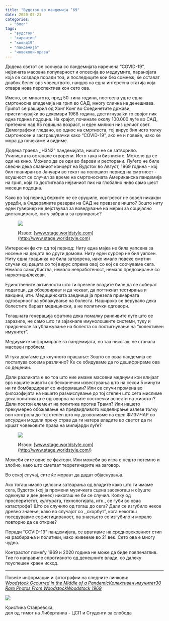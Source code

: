 ```yaml
---
title: "Вудсток во пандемија ‘69"
date: 2020-05-21
categories: 
  - "блог"
tags: 
  - "вудсток"
  - "карантин"
  - "ковид19"
  - "пандемија"
  - "човекови-права"
---
```


Додека светот се соочува со пандемијата наречена “COVID-19”, нејзината масовна популарност и опсесија во медиумите, паранојата која се создаде поради тоа, и последиците кои без сомнеж, ќе остават длабок белег врз човештвото, наидов на една интересна статија која отвара нова перспектива кон сето ова.  

Имено, во минатото, пред 50-тина години, постоела уште една смртоносна епидемија на грип во САД, многу слична на денешнава. Грипот се раширил од Хонг Конг во Соединетите држави, пристигнувајќи во декември 1968 година, достигнувајќи го својот пик една година подоцна. На крајот, починале околу 100.000 луѓе во САД, претежно над 65 годишна возраст, и еден милион низ целиот свет. Демографски гледано, во однос на смртноста, тој вирус бил исто толку смртоносен и застрашувачки како “COVID-19”, ако не и повеќе, иако ќе мора да почекаме и видиме.  

Додека траела ,,H3N2” пандемијата, ништо не се затворило. Училиштата останале отворени. Исто така и бизнисите. Можело да се оди на кино. Можело да се оди во барови и ресторани. Луѓето не биле свесни дека славниот концерт на Вудсток во Август, 1969 година - кој бил планиран во Јануари во текот на полошиот период на смртност - всушност се случил за време на смртоносната Американска пандемија на грип, која го достигнала нејзиниот пик на глобално ниво само шест месеци подоцна. 

Како во тој период берзите не се срушиле, конгресот не вовел никакви уредби, а Федералните резерви на САД не превзеле ништо? Зошто ниту еден гувернер не дејствувал за воведување на мерки за социјално дистанцирање, ниту забрана за групирање?

<figure>

![](http://s23257.pcdn.co/wp-content/uploads/2015/12/Woodstock4.jpg)

<figcaption>

Извор: [www.stage.worldstyle.com](http://www.stage.worldstyle.com)

</figcaption>

</figure>

Интересни факти од тој период: Ниту една мајка не била уапсена за носење на децата во други домови. Ниту еден сурфер не бил уапсен. Ниту една градинка не била затворена, иако имало повеќе смртни случаи кај децата со тој вирус спрема овој со кој се соочуваме сега. Немало самоубиства, немало невработеност, немало предозирање со наркотици/лекови.   

Единствените активности што ги презеле владите биле да се соберат податоци, да обзервираат и да чекаат, да поттикнат тестирања и вакцини, итн. Медицинската заедница ја презела примарната одговорност за ублажување на болеста. Нашироко се верувало дека болестите бараат медицински, а не политички одговори.  

Тогашната генерација сфатила дека помалку ранливите луѓе што се заразиле, не само што ги зајакнале имунoлошките системи, туку и придонесле за ублажување на болеста со постигнување на “колективен имунитет”.   

Медиумите информирале за пандемијата, но таа никогаш не станала масовен проблем.   

И тука доаѓаме до клучното прашање: Зошто со оваа пандемија се постапува сосема различно? Ќе се обидуваме да го дешифрираме ова со децении.  

Дали разликата е во тоа што ние имаме масовни медиуми кои влијаат врз нашите животи со бесконечни известувања што на секои 5 минути ни ги бомбардираат со информации? Или се случи промена во филозофијата на нашето размислување до тој степен што сега мислиме дека политиката е одговорна за сите постоечки аспекти на животот? Дали постои елемент на политика против Трамп? Или нашето прекумерно обожавање на предвидливото моделирање излезе толку вон контрола до тој степен што му дозволивме на еден ФИЗИЧАР со апсурдни модели преку страв да ги натера владите во светот да ги кршат човековите права на милијарди луѓе?

<figure>

![](http://s23257.pcdn.co/wp-content/uploads/2015/12/Woodstock70.jpg)

<figcaption>

Извор: [www.stage.worldstyle.com](http://www.stage.worldstyle.com/)

</figcaption>

</figure>

Можеби сите овие се фактори. Или можеби во игра е нешто потемно и злобно, како што сметаат теоретичарите на заговор.

Во секој случај, сите ќе мораат да дадат објаснувања. 

Ако тогаш имало целосни затварања од владите како што ги имаме сега, Вудсток (кој ја промени музичката сцена засекогаш и сèуште одекнува и ден денес) никогаш не би се случил. Колку од просперитетот, културата, технологијата, итн., се губи во оваа катастрофа? Што се случило од тогаш до сега? Дали се изгубило некое древно знаење, како во случајот со ,,скорбут”, кога некогаш поседувавме софистицираност, па знаењето се изгубило и морало повторно да се открие? 

Поради “COVID-19” пандемијата, се вративме на средновековниот стил на разбирања и политики, иако живееме во 21 век. Сето ова е многу чудно.

Контрастот помеѓу 1969 и 2020 година не може да биде повпечатлив. Тие го направиле спротивното од денешните влади, со далеку поуспешен краен исход. 

* * *

Повеќе информации и фотографии на следните линкови:  
[_Woodstock Occurred in the Middle of a Pandemic_](https://www.anti-empire.com/woodstock-occurred-in-the-middle-of-a-pandemic/?utm_campaign=shareaholic&fbclid=IwAR2KkxEKaE1RSal5u7AROWJ9A1iQuBpOJvu8l8CQfV3DVSX3-RuNNmxRquo)[_Колективен имунитет_](https://mk.wikipedia.org/wiki/%D0%9A%D0%BE%D0%BB%D0%B5%D0%BA%D1%82%D0%B8%D0%B2%D0%B5%D0%BD_%D0%B8%D0%BC%D1%83%D0%BD%D0%B8%D1%82%D0%B5%D1%82)[_30 Rare Photos From Woodstock_](http://stage.worldlifestyle.com/trending/30-rare-photos-woodstock-v2)[_Woodstock 1969_](https://www.rocksceneauctions.com/woodstock-1969/)  

![](http://libertaniabackup.local/wp-content/uploads/2020/05/Screen-Shot-2020-05-21-at-6.10.02-PM-150x150.png)

Кристина Ставревска,  
дел од тимот на Либертаниа - ЦСП и Студенти за слобода
